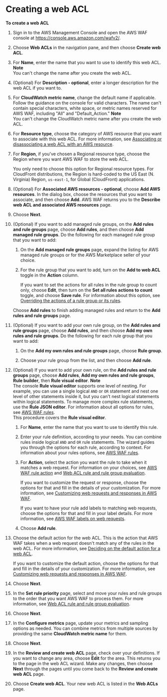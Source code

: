 # Creating a web ACL<a name="web-acl-creating"></a><a name="web-acl-creating-procedure"></a>

**To create a web ACL**

1. Sign in to the AWS Management Console and open the AWS WAF console at [https://console\.aws\.amazon\.com/wafv2/](https://console.aws.amazon.com/wafv2/)\. 

1. Choose **Web ACLs** in the navigation pane, and then choose **Create web ACL**\.

1. For **Name**, enter the name that you want to use to identify this web ACL\. 
**Note**  
You can't change the name after you create the web ACL\.

1. \(Optional\) For **Description \- optional**, enter a longer description for the web ACL if you want to\. 

1. For **CloudWatch metric name**, change the default name if applicable\. Follow the guidance on the console for valid characters\. The name can't contain special characters, white space, or metric names reserved for AWS WAF, including "All" and "Default\_Action\."
**Note**  
You can't change the CloudWatch metric name after you create the web ACL\.

1. For **Resource type**, choose the category of AWS resource that you want to associate with this web ACL\. For more information, see [Associating or disassociating a web ACL with an AWS resource](web-acl-associating-aws-resource.md)\.

1. For **Region**, if you've chosen a Regional resource type, choose the Region where you want AWS WAF to store the web ACL\. 

   You only need to choose this option for Regional resource types\. For CloudFront distributions, the Region is hard\-coded to the US East \(N\. Virginia\) Region, `us-east-1`, for Global \(CloudFront\) applications\.

1. \(Optional\) For **Associated AWS resources \- optional**, choose **Add AWS resources**\. In the dialog box, choose the resources that you want to associate, and then choose **Add**\. AWS WAF returns you to the **Describe web ACL and associated AWS resources** page\. 

1. Choose **Next**\.

1. \(Optional\) If you want to add managed rule groups, on the **Add rules and rule groups** page, choose **Add rules**, and then choose **Add managed rule groups**\. Do the following for each managed rule group that you want to add:

   1. On the **Add managed rule groups** page, expand the listing for AWS managed rule groups or for the AWS Marketplace seller of your choice\.

   1. For the rule group that you want to add, turn on the **Add to web ACL** toggle in the **Action** column\. 

      If you want to set the actions for all rules in the rule group to count only, choose **Edit**, then turn on the **Set all rules actions to count** toggle, and choose **Save rule**\. For information about this option, see [Overriding the actions of a rule group or its rules](web-acl-rule-group-override-options.md)\. 

   Choose **Add rules** to finish adding managed rules and return to the **Add rules and rule groups** page\.

1. \(Optional\) If you want to add your own rule group, on the **Add rules and rule groups** page, choose **Add rules**, and then choose **Add my own rules and rule groups**\. Do the following for each rule group that you want to add:

   1. On the **Add my own rules and rule groups** page, choose **Rule group**\.

   1. Choose your rule group from the list, and then choose **Add rule**\.

1. \(Optional\) If you want to add your own rule, on the **Add rules and rule groups** page, choose **Add rules**, **Add my own rules and rule groups**, **Rule builder**, then **Rule visual editor**\. 
**Note**  
The console **Rule visual editor** supports one level of nesting\. For example, you can use a single logical `AND` or `OR` statement and nest one level of other statements inside it, but you can't nest logical statements within logical statements\. To manage more complex rule statements, use the **Rule JSON editor**\. For information about all options for rules, see [AWS WAF rules](waf-rules.md)\.   
This procedure covers the **Rule visual editor**\. 

   1. For **Name**, enter the name that you want to use to identify this rule\. 

   1. Enter your rule definition, according to your needs\. You can combine rules inside logical `AND` and `OR` rule statements\. The wizard guides you through the options for each rule, according to context\. For information about your rules options, see [AWS WAF rules](waf-rules.md)\. 

   1. For **Action**, select the action you want the rule to take when it matches a web request\. For information on your choices, see [AWS WAF rule action](waf-rule-action.md) and [Web ACL rule and rule group evaluation](web-acl-processing.md)\.

      If you want to customize the request or response, choose the options for that and fill in the details of your customization\. For more information, see [Customizing web requests and responses in AWS WAF](waf-custom-request-response.md)\.

      If you want to have your rule add labels to matching web requests, choose the options for that and fill in your label details\. For more information, see [AWS WAF labels on web requests](waf-rule-labels.md)\.

   1. Choose **Add rule**\.

1. Choose the default action for the web ACL\. This is the action that AWS WAF takes when a web request doesn't match any of the rules in the web ACL\. For more information, see [Deciding on the default action for a web ACL](web-acl-default-action.md)\.

   If you want to customize the default action, choose the options for that and fill in the details of your customization\. For more information, see [Customizing web requests and responses in AWS WAF](waf-custom-request-response.md)\.

1. Choose **Next**\.

1. In the **Set rule priority** page, select and move your rules and rule groups to the order that you want AWS WAF to process them\. For more information, see [Web ACL rule and rule group evaluation](web-acl-processing.md)\. 

1. Choose **Next**\.

1. In the **Configure metrics** page, update your metrics and sampling options as needed\. You can combine metrics from multiple sources by providing the same **CloudWatch metric name** for them\.

1. Choose **Next**\.

1. In the **Review and create web ACL** page, check over your definitions\. If you want to change any area, choose **Edit** for the area\. This returns you to the page in the web ACL wizard\. Make any changes, then choose **Next** through the pages until you come back to the **Review and create web ACL** page\.

1. Choose **Create web ACL**\. Your new web ACL is listed in the **Web ACLs** page\.